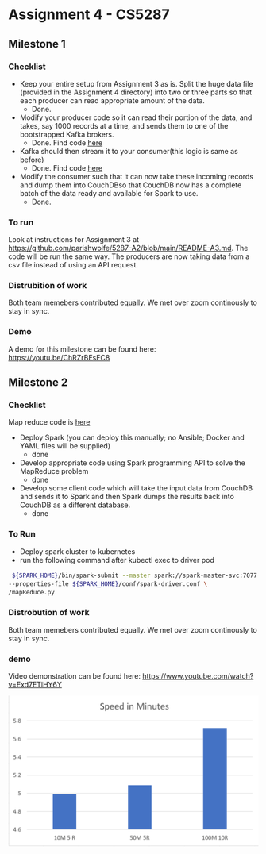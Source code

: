 # Assignment 4 - CS5287

## Milestone 1 

### Checklist 
* Keep your entire setup from Assignment 3 as is. Split the huge data file (provided in the Assignment 4 directory) into two or three parts so that each producer can read appropriate amount of the data.
  * Done.  
* Modify your producer code so it can read their portion of the data, and takes, say 1000 records at a time, and sends them to one of the bootstrapped Kafka brokers. 
  * Done. Find code [here](https://github.com/parishwolfe/5287-A2/blob/main/Ansible_Kubernetes/code_files/producer.py)
* Kafka should then stream it to your consumer(this logic is same as before)
  * Done. Find code [here](https://github.com/parishwolfe/5287-A2/blob/main/Ansible_Kubernetes/code_files/consumer.py)
* Modify the consumer such that it can now take these incoming records and dump them into CouchDBso that CouchDB now has a complete batch of the data ready and available for Spark to use. 
  * Done. 

### To run 

Look at instructions for Assignment 3 at https://github.com/parishwolfe/5287-A2/blob/main/README-A3.md. The code will be run the same way. The producers are now taking data from a csv file instead of using an API request. 

### Distrubition of work 

Both team memebers contributed equally. We met over zoom continously to stay in sync. 

### Demo 

A demo for this milestone can be found here: https://youtu.be/ChRZrBEsFC8

## Milestone 2

### Checklist

Map reduce code is [here](https://github.com/parishwolfe/5287-A2/blob/main/ScaffoldingCode/Spark_K8s_StandaloneCluster/mapReduce.py)

- Deploy Spark (you can deploy this manually; no Ansible; Docker and YAML files will be supplied)
  - done
- Develop appropriate code using Spark programming API to solve the MapReduce problem
  - done
- Develop some client code which will take the input data from CouchDB and sends it to Spark and then Spark dumps the results back into CouchDB as a different database.
  - done

### To Run

- Deploy spark cluster to kubernetes
- run the following command after kubectl exec to driver pod
```bash
 ${SPARK_HOME}/bin/spark-submit --master spark://spark-master-svc:7077 \
--properties-file ${SPARK_HOME}/conf/spark-driver.conf \
/mapReduce.py
```

### Distrobution of work

Both team memebers contributed equally. We met over zoom continously to stay in sync. 

### demo

Video demonstration can be found here: 
https://www.youtube.com/watch?v=Exd7ETlHY6Y

![screenshot](https://github.com/parishwolfe/5287-A2/blob/main/ScaffoldingCode/Spark_K8s_StandaloneCluster/speed.png)


